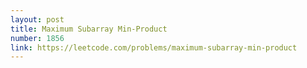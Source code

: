 ```yaml
---
layout: post
title: Maximum Subarray Min-Product
number: 1856
link: https://leetcode.com/problems/maximum-subarray-min-product
---
```


